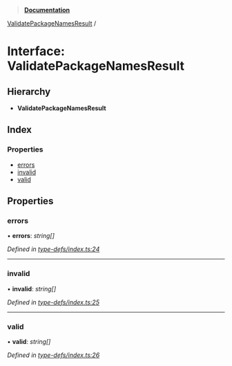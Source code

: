 > **[Documentation](../README.md)**

[ValidatePackageNamesResult](validatepackagenamesresult.md) /

# Interface: ValidatePackageNamesResult

## Hierarchy

* **ValidatePackageNamesResult**

## Index

### Properties

* [errors](validatepackagenamesresult.md#errors)
* [invalid](validatepackagenamesresult.md#invalid)
* [valid](validatepackagenamesresult.md#valid)

## Properties

###  errors

• **errors**: *string[]*

*Defined in [type-defs/index.ts:24](https://github.com/dylanaubrey/repodog/blob/628ce48/packages/helpers/src/type-defs/index.ts#L24)*

___

###  invalid

• **invalid**: *string[]*

*Defined in [type-defs/index.ts:25](https://github.com/dylanaubrey/repodog/blob/628ce48/packages/helpers/src/type-defs/index.ts#L25)*

___

###  valid

• **valid**: *string[]*

*Defined in [type-defs/index.ts:26](https://github.com/dylanaubrey/repodog/blob/628ce48/packages/helpers/src/type-defs/index.ts#L26)*